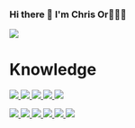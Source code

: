 ### Hi there 👋 I'm Chris Or🧑🏻‍💻

<a href="https://www.linkedin.com/in/chris-or/"><img src="https://img.shields.io/badge/LinkedIn-0077B5?style=for-the-badge&logo=linkedin&logoColor=white"></a>


<h1>Knowledge</h1>
<a href="#">
  
<img src="https://img.shields.io/badge/JavaScript-323330?style=for-the-badge&logo=javascript&logoColor=F7DF1E"> <img src="https://img.shields.io/badge/HTML5-E34F26?style=for-the-badge&logo=html5&logoColor=white"> <img src="https://img.shields.io/badge/Python-FFD43B?style=for-the-badge&logo=python&logoColor=blue"> <img src="https://img.shields.io/badge/C%23-239120?style=for-the-badge&logo=c-sharp&logoColor=white"> <img src="https://img.shields.io/badge/C%2B%2B-00599C?style=for-the-badge&logo=c%2B%2B&logoColor=white">

<img src="https://img.shields.io/badge/.NET-512BD4?style=for-the-badge&logo=dotnet&logoColor=whit"> <img src="https://img.shields.io/badge/React-20232A?style=for-the-badge&logo=react&logoColor=61DAFB">
<img src="https://img.shields.io/badge/Amazon_AWS-FF9900?style=for-the-badge&logo=amazonaws&logoColor=white"> <img src="https://img.shields.io/badge/Azure_DevOps-0078D7?style=for-the-badge&logo=azure-devops&logoColor=white"> <img src="https://img.shields.io/badge/Terraform-7B42BC?style=for-the-badge&logo=terraform&logoColor=white"> <img src="https://img.shields.io/badge/Jenkins-D24939?style=for-the-badge&logo=Jenkins&logoColor=whit">
</a>
<!--
**ChrisHK/ChrisHK** is a ✨ _special_ ✨ repository because its `README.md` (this file) appears on your GitHub profile.

Here are some ideas to get you started:

- 🔭 I’m currently working on ...
- 🌱 I’m currently learning ...
- 👯 I’m looking to collaborate on ...
- 🤔 I’m looking for help with ...
- 💬 Ask me about ...
- 📫 How to reach me: ...
- 😄 Pronouns: ...
- ⚡ Fun fact: ...
-->
